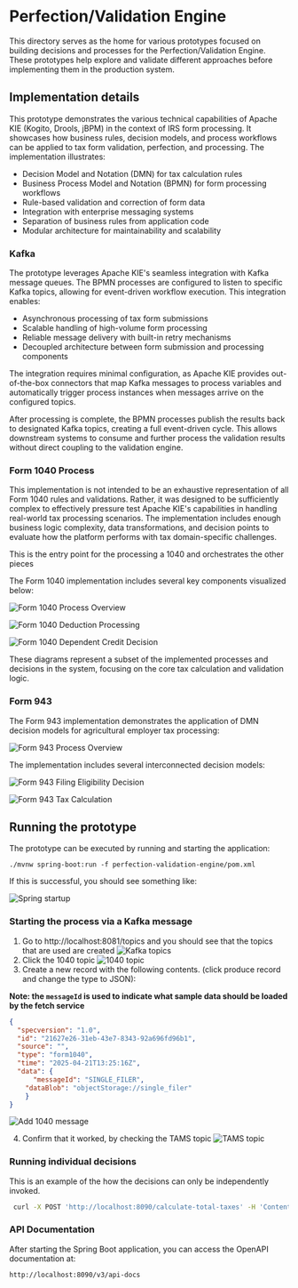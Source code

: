 # Perfection/Validation Engine

This directory serves as the home for various prototypes focused on building decisions and processes for the Perfection/Validation Engine. These prototypes help explore and validate different approaches before implementing them in the production system.

## Implementation details

This prototype demonstrates the various technical capabilities of Apache KIE (Kogito, Drools, jBPM) in the context of IRS form processing. It showcases how business rules, decision models, and process workflows can be applied to tax form validation, perfection, and processing. The implementation illustrates:

- Decision Model and Notation (DMN) for tax calculation rules
- Business Process Model and Notation (BPMN) for form processing workflows
- Rule-based validation and correction of form data
- Integration with enterprise messaging systems
- Separation of business rules from application code
- Modular architecture for maintainability and scalability

### Kafka

The prototype leverages Apache KIE's seamless integration with Kafka message queues. The BPMN processes are configured to listen to specific Kafka topics, allowing for event-driven workflow execution. This integration enables:

- Asynchronous processing of tax form submissions
- Scalable handling of high-volume form processing
- Reliable message delivery with built-in retry mechanisms
- Decoupled architecture between form submission and processing components

The integration requires minimal configuration, as Apache KIE provides out-of-the-box connectors that map Kafka messages to process variables and automatically trigger process instances when messages arrive on the configured topics.

After processing is complete, the BPMN processes publish the results back to designated Kafka topics, creating a full event-driven cycle. This allows downstream systems to consume and further process the validation results without direct coupling to the validation engine.

### Form 1040 Process

This implementation is not intended to be an exhaustive representation of all Form 1040 rules and validations. Rather, it was designed to be sufficiently complex to effectively pressure test Apache KIE's capabilities in handling real-world tax processing scenarios. The implementation includes enough business logic complexity, data transformations, and decision points to evaluate how the platform performs with tax domain-specific challenges.

This is the entry point for the processing a 1040 and orchestrates the other pieces

The Form 1040 implementation includes several key components visualized below:

![Form 1040 Process Overview](../docs/images/form-1040-process.png)

![Form 1040 Deduction Processing](../docs/images/form-1040-itemized-deduction-sub-process.png)

![Form 1040 Dependent Credit Decision](../docs/images/form-1040-calculate-final-taxes.png)

These diagrams represent a subset of the implemented processes and decisions in the system, focusing on the core tax calculation and validation logic.

### Form 943

The Form 943 implementation demonstrates the application of DMN decision models for agricultural employer tax processing:

![Form 943 Process Overview](./images/form-943-process.png)

The implementation includes several interconnected decision models:

![Form 943 Filing Eligibility Decision](./images/form-943-validate-taxes-dmn-decision.png)

![Form 943 Tax Calculation](./images/form-943-final-tax.png)

## Running the prototype

The prototype can be executed by running and starting the application:

`./mvnw spring-boot:run -f perfection-validation-engine/pom.xml`

If this is successful, you should see something like:

![Spring startup](../docs/images/spring-startup.png)

### Starting the process via a Kafka message

1. Go to http://localhost:8081/topics and you should see that the topics that are used are created
![Kafka topics](../docs/images/kafka-topics.png)
2. Click the 1040 topic
![1040 topic](../docs/images/kafka-1040-topic.png)
3. Create a new record with the following contents. (click produce record and change the type to JSON):

__Note: the `messageId` is used to indicate what sample data should be loaded by the fetch service__
```json
{
  "specversion": "1.0",
  "id": "21627e26-31eb-43e7-8343-92a696fd96b1",
  "source": "",
  "type": "form1040", 
  "time": "2025-04-21T13:25:16Z",
  "data": {
	  "messageId": "SINGLE_FILER",
    "dataBlob": "objectStorage://single_filer"
	}
}
```
![Add 1040 message](../docs/images/add-1040-message.png)

4. Confirm that it worked, by checking the TAMS topic
![TAMS topic](../docs/images/kafka-1040-tams-message.png)

### Running individual decisions

<!-- AI! Add explanation that nested processes and decisions can invoked via API -->

This is an example of the how the decisions can only be independently invoked.

```sh
 curl -X POST 'http://localhost:8090/calculate-total-taxes' -H 'Content-Type: application/json' -d '{"AGI": 121000}'
 ```

### API Documentation

After starting the Spring Boot application, you can access the OpenAPI documentation at:

```
http://localhost:8090/v3/api-docs
```
